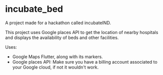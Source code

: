 # incubate_bed

A project made for a hackathon called incubateIND.

This project uses Google places API to get the location of nearby hospitals and displays the availability of beds and other facilities.

Uses:
- Google Maps Flutter, along with its markers.
- Google places API: Make sure you have a billing account associated to your Google cloud, if not it wouldn't work.
